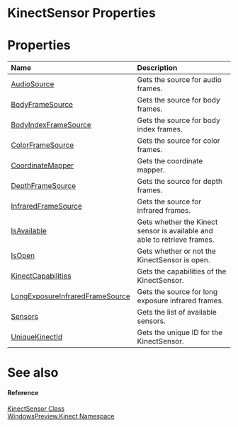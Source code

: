KinectSensor Properties  
=======================  

<span id="publicpropertiesSection"></span>

Properties  
==========  

<table>
<colgroup>
<col width="30%" />
<col width="60%" />
</colgroup>
<thead>
<tr class="header">
<th align="left">Name</th>
<th align="left">Description</th>
</tr>
</thead>
<tbody>
<tr class="odd">
<td align="left"><a href="Properties/AudioSource_Property.md">AudioSource</a></td>
<td align="left">Gets the source for audio frames.</td>
</tr>
<tr class="even">
<td align="left"><a href="Properties/BodyFrameSource_Property.md">BodyFrameSource</a></td>
<td align="left">Gets the source for body frames.</td>
</tr>
<tr class="odd">
<td align="left"><a href="Properties/BodyIndexFrameSource.md">BodyIndexFrameSource</a></td>
<td align="left">Gets the source for body index frames.</td>
</tr>
<tr class="even">
<td align="left"><a href="Properties/ColorFrameSource_Property.md">ColorFrameSource</a></td>
<td align="left">Gets the source for color frames.</td>
</tr>
<tr class="odd">
<td align="left"><a href="Properties/CoordinateMapper_Property.md">CoordinateMapper</a></td>
<td align="left">Gets the coordinate mapper.</td>
</tr>
<tr class="even">
<td align="left"><a href="Properties/DepthFrameSource_Property.md">DepthFrameSource</a></td>
<td align="left">Gets the source for depth frames.</td>
</tr>
<tr class="odd">
<td align="left"><a href="Properties/InfraredFrameSource_Property.md">InfraredFrameSource</a></td>
<td align="left">Gets the source for infrared frames.</td>
</tr>
<tr class="even">
<td align="left"><a href="Properties/IsAvailable_Property.md">IsAvailable</a></td>
<td align="left">Gets whether the Kinect sensor is available and able to retrieve frames.</td>
</tr>
<tr class="odd">
<td align="left"><a href="Properties/IsOpen_Property.md">IsOpen</a></td>
<td align="left">Gets whether or not the KinectSensor is open.</td>
</tr>
<tr class="even">
<td align="left"><a href="Properties/KinectCapabilities_Property.md">KinectCapabilities</a></td>
<td align="left">Gets the capabilities of the KinectSensor.</td>
</tr>
<tr class="odd">
<td align="left"><a href="Properties/LongExposureInfraredFrameS.md">LongExposureInfraredFrameSource</a></td>
<td align="left">Gets the source for long exposure infrared frames.</td>
</tr>
<tr class="even">
<td align="left"><a href="Properties/Sensors_Property.md">Sensors</a></td>
<td align="left">Gets the list of available sensors.</td>
</tr>
<tr class="odd">
<td align="left"><a href="Properties/UniqueKinectId_Property.md">UniqueKinectId</a></td>
<td align="left">Gets the unique ID for the KinectSensor.</td>
</tr>
</tbody>
</table>

<span id="ID4EI"></span>

See also  
========  

<span id="ID4EK"></span>
#### Reference  

[KinectSensor Class](../KinectSensor_Class.md)  
 [WindowsPreview.Kinect Namespace](../../Kinect.md)  



<!--Please do not edit the data in the comment block below.-->
<!--
TOCTitle : KinectSensor Properties
RLTitle : KinectSensor Properties
KeywordK : KinectSensor class, properties
KeywordA : Properties.T:WindowsPreview.Kinect.KinectSensor
AssetID : Properties.T:WindowsPreview.Kinect.KinectSensor
Locale : en-us
CommunityContent : 1
TargetOS : Windows
TopicType : kbSyntax
DocSet : K4Wv2
ProjType : K4Wv2Proj
Technology : Kinect for Windows
Product : Kinect for Windows SDK v2
productversion : 20
-->
